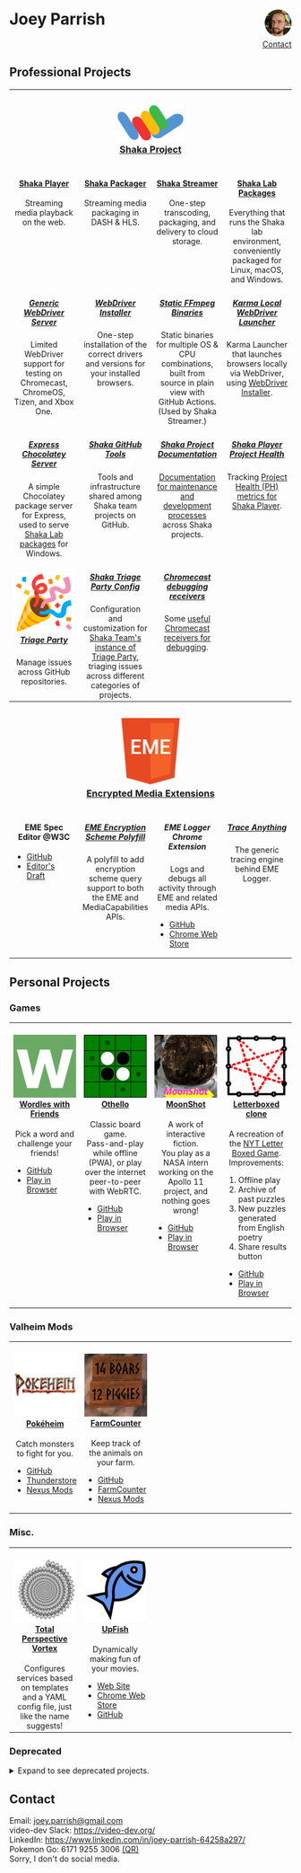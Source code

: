 <!-- This HTML is also valid GitHub MarkDown.  Who knew?-->

<h1>
  Joey Parrish
  <img alt="Joey Parrish" src="Joey-circle.png" height="48" align="right">
</h1>

<div align="right"><a href="#contact">Contact</a></div>

<h2>Professional Projects</h2>

<table>
  <tr>
    <th colspan="4">
      <h3><a href="https://github.com/shaka-project/">
        <img alt="Shaka logo" src="logos/Shaka.png" width="25%"><br>
        Shaka Project
      </a></h3>
    </th>
  </tr>
  <tr>
    <td valign="top" align="center" width="25%">
      <h4><a href="https://github.com/shaka-project/shaka-player">
        Shaka Player
      </a></h4>
      Streaming media playback on the web.
    </td>
    <td valign="top" align="center" width="25%">
      <h4><a href="https://github.com/shaka-project/shaka-packager">
        Shaka Packager
      </a></h4>
      Streaming media packaging in DASH & HLS.
    </td>
    <td valign="top" align="center" width="25%">
      <h4><a href="https://github.com/shaka-project/shaka-streamer">
        Shaka Streamer
      </a></h4>
      One-step transcoding, packaging, and delivery to cloud storage.
    </td>
    <td valign="top" align="center" width="25%">
      <h4><a href="https://github.com/shaka-project/shaka-lab">
        Shaka Lab Packages
      </a></h4>
      Everything that runs the Shaka lab environment, conveniently packaged for
      Linux, macOS, and Windows.
    </td>
  </tr>
  <tr>
    <td valign="top" align="center" width="25%">
      <h5><a href="https://github.com/shaka-project/generic-webdriver-server/">
        Generic WebDriver Server
      </a></h5>
      Limited WebDriver support for testing on
      Chromecast, ChromeOS, Tizen, and Xbox One.
    </td>
    <td valign="top" align="center" width="25%">
      <h5><a href="https://github.com/shaka-project/webdriver-installer/">
        WebDriver Installer
      </a></h5>
      One-step installation of the correct drivers and versions for your
      installed browsers.
    </td>
    <td valign="top" align="center" width="25%">
      <h5><a href="https://github.com/shaka-project/static-ffmpeg-binaries/">
        Static FFmpeg Binaries
      </a></h5>
      Static binaries for multiple OS & CPU combinations, built from source in
      plain view with GitHub Actions.  (Used by Shaka Streamer.)
    </td>
    <td valign="top" align="center" width="25%">
      <h5><a href="https://github.com/shaka-project/karma-local-wd-launcher/">
        Karma Local WebDriver Launcher
      </a></h5>
      Karma Launcher that launches browsers locally via WebDriver, using
      <a href="https://github.com/shaka-project/webdriver-installer/">WebDriver Installer</a>.
    </td>
  </tr>
  <tr>
    <td valign="top" align="center" width="25%">
      <h5><a href="https://github.com/shaka-project/express-chocolatey-server/">
        Express Chocolatey Server
      </a></h5>
      A simple Chocolatey package server for Express, used to serve <a href="https://github.com/shaka-project/shaka-lab/">Shaka Lab packages</a> for Windows.
    </td>
    <td valign="top" align="center" width="25%">
      <h5><a href="https://github.com/shaka-project/shaka-github-tools/">
        Shaka GitHub Tools
      </a></h5>
      Tools and infrastructure shared among Shaka team projects on GitHub.
    </td>
    <td valign="top" align="center" width="25%">
      <h5><a href="https://github.com/shaka-project/shaka-project.github.io/">
        Shaka Project Documentation
      </a></h5>
      <a href="https://shaka-project.github.io/">Documentation for maintenance and development processes</a> across Shaka projects.
    </td>
    <td valign="top" align="center" width="25%">
      <h5><a href="https://github.com/joeyparrish/shaka-player-ph/">
        Shaka Player Project Health
      </a></h5>
      Tracking <a href="https://joeyparrish.github.io/shaka-player-ph/">Project Health (PH) metrics for Shaka Player</a>.
    </td>
  </tr>
  <tr>
    <td valign="top" align="center" width="25%">
      <h5><a href="https://github.com/google/triage-party/">
        <img alt="Triage Party logo" src="logos/Triage-Party.png"><br>
        Triage Party
      </a></h5>
      Manage issues across GitHub repositories.
    </td>
    <td valign="top" align="center" width="25%">
      <h5><a href="https://github.com/shaka-project/triage-party-config/">
        Shaka Triage Party Config
      </a></h5>
      Configuration and customization for <a href="https://triage-party.shakalab.rocks/">Shaka Team's instance of Triage Party</a>, triaging issues across different categories of projects.
    </td>
    <td valign="top" align="center" width="25%">
      <h5><a href="https://github.com/joeyparrish/chromecast-receivers/">
        Chromecast debugging receivers
      </a></h5>
      Some <a href="https://joeyparrish.github.io/chromecast-receivers/">useful Chromecast receivers for debugging</a>.
    </td>
    <td valign="top" align="center" width="25%">
      <img alt="" src="logos/spacer-512.png">
    </td>
  </tr>
  <tr>
    <th colspan="4">
      <h3><a href="https://w3c.github.io/encrypted-media/">
        <img alt="EME logo" src="logos/EME.png" width="25%"><br>
        Encrypted Media Extensions
      </a></h3>
    </th>
  </tr>
  <tr>
    <td valign="top" align="center" width="25%">
      <h4>EME Spec Editor @W3C</h4>
      <ul align="left">
        <li><a href="https://github.com/w3c/encrypted-media/">GitHub</a></li>
        <li><a href="https://w3c.github.io/encrypted-media/">Editor's Draft</a></li>
      </ul>
    </td>
    <td valign="top" align="center" width="25%">
      <h5><a href="https://github.com/shaka-project/eme-encryption-scheme-polyfill/">
        EME Encryption Scheme Polyfill
      </a></h5>
      A polyfill to add encryption scheme query support to both the EME and
      MediaCapabilities APIs.
    </td>
    <td valign="top" align="center" width="25%">
      <h5>EME Logger Chrome Extension</h5>
      Logs and debugs all activity through EME and related media APIs.
      <ul align="left">
        <li><a href="https://github.com/shaka-project/eme_logger/">GitHub</a></li>
        <li><a href="https://chrome.google.com/webstore/detail/eme-call-and-event-logger/cniohcjecdcdhgmlofniddfoeokbpbpb">Chrome Web Store</a></li>
      </ul>
    </td>
    <td valign="top" align="center" width="25%">
      <h5><a href="https://github.com/shaka-project/trace-anything/">
        Trace Anything
      </a></h5>
      The generic tracing engine behind EME Logger.
    </td>
  </tr>
</table>


<h2>Personal Projects</h2>

<h3>Games</h3>

<table>
  <tr>
    <td valign="top" align="center" width="25%">
      <h4><a href="https://joeyparrish.github.io/wordles-with-friends/">
        <img alt="Wordles with Friends logo" src="logos/Wordles-with-Friends.png"><br>
        Wordles with Friends
      </a></h4>
      Pick a word and challenge your friends!<br>
      <ul align="left">
        <li><a href="https://github.com/joeyparrish/wordles-with-friends/">GitHub</a></li>
        <li><a href="https://joeyparrish.github.io/wordles-with-friends/">Play in Browser</a></li>
      </ul>
    </td>
    <td valign="top" align="center" width="25%">
      <h4><a href="https://joeyparrish.github.io/othello/">
        <img alt="Othello logo" src="logos/Othello.png"><br>
        Othello
      </a></h4>
      Classic board game.<br>
      Pass-and-play while offline (PWA), or play over the internet
      peer-to-peer with WebRTC.<br>
      <ul align="left">
        <li><a href="https://github.com/joeyparrish/othello/">GitHub</a></li>
        <li><a href="https://joeyparrish.github.io/othello/">Play in Browser</a></li>
      </ul>
    </td>
    <td valign="top" align="center" width="25%">
      <h4><a href="https://joeyparrish.github.io/moonshot/">
        <img alt="MoonShot logo" src="logos/MoonShot.png"><br>
        MoonShot
      </a></h4>
      A work of interactive fiction.<br>
      You play as a NASA intern working on the Apollo 11 project, and
      nothing goes wrong!<br>
      <ul align="left">
        <li><a href="https://github.com/joeyparrish/moonshot/">GitHub</a></li>
        <li><a href="https://joeyparrish.github.io/moonshot/">Play in Browser</a></li>
      </ul>
    </td>
    <td valign="top" align="center" width="25%">
      <h4><a href="https://joeyparrish.github.io/letterboxed/">
        <img alt="Letterboxed logo" src="logos/Letterboxed.png"><br>
        Letterboxed clone
      </a></h4>
      A recreation of the <a href="https://www.nytimes.com/puzzles/letter-boxed">NYT Letter Boxed Game</a>.<br>
      Improvements:<br>
      <ol align="left">
        <li>Offline play</li>
        <li>Archive of past puzzles</li>
        <li>New puzzles generated from English poetry</li>
        <li>Share results button</li>
      </ol>
      <ul align="left">
        <li><a href="https://github.com/joeyparrish/letterboxed/">GitHub</a></li>
        <li><a href="https://joeyparrish.github.io/letterboxed/">Play in Browser</a></li>
      </ul>
    </td>
  </tr>
</table>

<h3>Valheim Mods</h3>

<table>
  <tr>
    <td valign="top" align="center" width="25%">
      <h4><a href="https://github.com/joeyparrish/pokeheim/">
        <img alt="Pokeheim logo" src="logos/Pokeheim.png"><br>
        Pokéheim
      </a></h4>
      Catch monsters to fight for you.<br>
      <ul align="left">
        <li><a href="https://github.com/joeyparrish/pokeheim/">GitHub</a></li>
        <li><a href="https://valheim.thunderstore.io/package/Pokeheim/Pokeheim/">Thunderstore</a></li>
        <li><a href="https://www.nexusmods.com/valheim/mods/1919">Nexus Mods</a></li>
      </ul>
    </td>
    <td valign="top" align="center" width="25%">
      <h4><a href="https://github.com/joeyparrish/valheim-farmcounter/">
        <img alt="FarmCounter logo" src="logos/FarmCounter.png"><br>
        FarmCounter
      </a></h4>
      Keep track of the animals on your farm.<br>
      <ul align="left">
        <li><a href="https://github.com/joeyparrish/valheim-farmcounter/">GitHub</a></li>
        <li><a href="https://valheim.thunderstore.io/package/joeyparrish/FarmCounter/">FarmCounter</a></li>
        <li><a href="https://www.nexusmods.com/valheim/mods/1952">Nexus Mods</a></li>
      </ul>
    </td>
    <td valign="top" align="center" width="25%">
      <img alt="" src="logos/spacer-512.png">
    </td>
    <td valign="top" align="center" width="25%">
      <img alt="" src="logos/spacer-512.png">
    </td>
  </tr>
</table>

<h3>Misc.</h3>

<table>
  <tr>
    <td valign="top" align="center" width="25%">
      <h4><a href="https://github.com/joeyparrish/total-perspective-vortex">
        <img alt="Total Perspective Vortex logo" src="logos/TPV.png"><br>
        Total Perspective Vortex
      </a></h4>
      Configures services based on templates and a YAML config file, just like
      the name suggests!
    </td>
    <td valign="top" align="center" width="25%">
      <h4><a href="https://github.com/joeyparrish/upfish/">
        <img alt="UpFish logo" src="logos/UpFish.png"><br>
        UpFish
      </a></h4>
      Dynamically making fun of your movies.<br>
      <ul align="left">
        <li><a href="https://upfish.fans/">Web Site</a></li>
        <li><a href="https://chrome.google.com/webstore/detail/upfish/cjjgmbadhgclcfblcmoamgkbldmcbpbl">Chrome Web Store</a></li>
        <li><a href="https://github.com/joeyparrish/upfish/">GitHub</a></li>
      </ul>
    </td>
    <td valign="top" align="center" width="25%">
      <img alt="" src="logos/spacer-512.png">
    </td>
    <td valign="top" align="center" width="25%">
      <img alt="" src="logos/spacer-512.png">
    </td>
  </tr>
</table>

<h3>Deprecated</h3>
<details>
  <summary>Expand to see deprecated projects.</summary>
  <table>
    <tr>
      <td valign="top" align="center" width="25%">
        <h4><a href="https://github.com/joeyparrish/RetCon/">
          <img alt="RetCon logo" src="logos/RetCon.png"><br>
          RetCon
        </a></h4>
        Wireless PS3 controllers on 8-bit and 16-bit consoles.
        Deprecated in favor of products from
        <a href="https://www.8bitdo.com/">8bitdo.com</a>.<br>
        <ul align="left">
          <li><a href="https://github.com/joeyparrish/RetCon/">GitHub</a></li>
        </ul>
      </td>
      <td valign="top" align="center" width="25%">
        <h4><a href="https://github.com/shaka-project/shaka-player-embedded">
          <img alt="Shaka Player Embedded logo" src="logos/Shaka-Embedded.png"><br>
            Shaka Player Embedded
        </a></h4>
        Streaming media playback in iOS native.
        Deprecated due to lack of internal funding and external interest.
      </td>
      <td valign="top" align="center" width="25%">
        <img alt="" src="logos/spacer-512.png">
      </td>
      <td valign="top" align="center" width="25%">
        <img alt="" src="logos/spacer-512.png">
      </td>
    </tr>
  </table>
</details>

<h2 id="contact">Contact</h2>

<div>Email: <a href="mailto:joey.parrish@gmail.com">joey.parrish@gmail.com</a></div>
<div>video-dev Slack: <a href="https://video-dev.org/">https://video-dev.org/</a></div>
<div>LinkedIn: <a href="https://www.linkedin.com/in/joey-parrish-64258a297/">https://www.linkedin.com/in/joey-parrish-64258a297/</a></div>
<div>Pokemon Go: 6171 9255 3006 <a href="logos/trainer-code.png">(QR)</a></div>
<div>Sorry, I don't do social media.</div>
